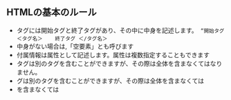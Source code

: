 ## HTMLの基本のルール
- タグには開始タグと終了タグがあり、その中に中身を記述します。` “開始タグ　　＜タグ名＞    終了タグ ＜/タグ名＞`
- 中身がない場合は,「空要素」とも呼びます
- 付属情報は属性として記述します。属性は複数指定することもできます
- タグは別のタグを含むことができますが、その際は全体を含まなくてはなりません。
- グは別のタグを含むことができますが、その際は全体を含まなくては
- を含まなくては






 

